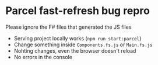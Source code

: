 # Parcel fast-refresh bug repro

Please ignore the F# files that generated the JS files

- Serving project locally works (`npm run start:parcel`)
- Change something inside `Components.fs.js` or `Main.fs.js`
- Nohting changes, even the browser doesn't reload
- No errors in the console